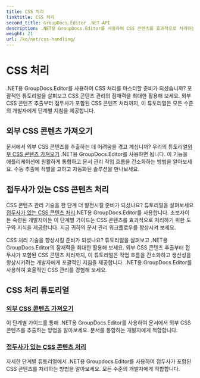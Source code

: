 ```yaml
---
title: CSS 처리
linktitle: CSS 처리
second_title: GroupDocs.Editor .NET API
description: .NET용 GroupDocs.Editor를 사용하여 CSS 콘텐츠를 효과적으로 처리하는 방법을 알아보세요. 외부 CSS 콘텐츠를 추출하고 접두사가 포함된 CSS 콘텐츠를 손쉽게 처리하세요.
weight: 21
url: /ko/net/css-handling/
---
```


# CSS 처리


.NET용 GroupDocs.Editor를 사용하여 CSS 처리를 마스터할 준비가 되셨습니까? 포괄적인 튜토리얼을 살펴보고 CSS 콘텐츠 관리의 잠재력을 최대한 활용해 보세요. 외부 CSS 콘텐츠 추출부터 접두사가 포함된 CSS 콘텐츠 처리까지, 이 튜토리얼은 모든 수준의 개발자에게 단계별 지침을 제공합니다.

## 외부 CSS 콘텐츠 가져오기

 문서에서 외부 CSS 콘텐츠를 추출하는 데 어려움을 겪고 계십니까? 우리의 튜토리얼[외부 CSS 콘텐츠 가져오기](./get-external-css-content/) .NET용 GroupDocs.Editor를 사용하면 됩니다. 이 기능을 애플리케이션에 원활하게 통합하고 문서 관리 작업 흐름을 간소화하는 방법을 알아보세요. 수동 추출에 작별을 고하고 자동화된 솔루션을 만나보세요.

## 접두사가 있는 CSS 콘텐츠 처리

 CSS 콘텐츠 관리 기술을 한 단계 더 발전시킬 준비가 되셨나요? 튜토리얼을 살펴보세요[접두사가 있는 CSS 콘텐츠 처리](./handle-css-content-with-prefix/).NET용 GroupDocs.Editor를 사용합니다. 초보자이든 숙련된 개발자이든 이 단계별 가이드는 CSS 콘텐츠를 효과적으로 처리하기 위한 도구와 지식을 제공합니다. 지금 귀하의 문서 관리 워크플로우를 향상시켜 보세요.

CSS 처리 기술을 향상시킬 준비가 되셨나요? 튜토리얼을 살펴보고 .NET용 GroupDocs.Editor의 잠재력을 최대한 활용해 보세요. 외부 CSS 콘텐츠 추출부터 접두사가 포함된 CSS 콘텐츠 처리까지, 이 튜토리얼은 작업 흐름을 간소화하고 생산성을 향상시키려는 개발자에게 포괄적인 지침을 제공합니다. .NET용 GroupDocs.Editor를 사용하여 효율적인 CSS 관리를 경험해 보세요. 
## CSS 처리 튜토리얼
### [외부 CSS 콘텐츠 가져오기](./get-external-css-content/)
이 단계별 가이드를 통해 .NET용 GroupDocs.Editor를 사용하여 문서에서 외부 CSS 콘텐츠를 추출하는 방법을 알아보세요. 문서를 통합하는 개발자에게 적합합니다.
### [접두사가 있는 CSS 콘텐츠 처리](./handle-css-content-with-prefix/)
자세한 단계별 튜토리얼에서 .NET용 Groupdocs.Editor를 사용하여 접두사가 포함된 CSS 콘텐츠를 처리하는 방법을 알아보세요. 모든 수준의 개발자에게 적합합니다.